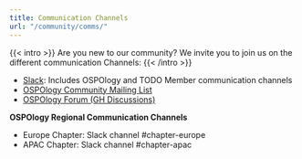 ```yaml
---
title: Communication Channels
url: "/community/comms/"
---
```


{{< intro >}}
Are you new to our community? We invite you to join us on the different communication Channels:
{{< /intro >}}

* [Slack](https://join.slack.com/t/thetodogroup/shared_invite/zt-2w71kclgx-JOUB4LTXIuVEKehkJk7V0w): Includes OSPOlogy and TODO Member communication channels
* [OSPOlogy Community Mailing List](https://lists.todogroup.org/g/community/)
* [OSPOlogy Forum (GH Discussions)](https://github.com/todogroup/ospology/discussions)

**OSPOlogy Regional Communication Channels**

* Europe Chapter: Slack channel #chapter-europe
* APAC Chapter: Slack channel #chapter-apac
